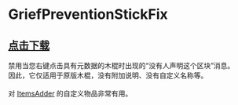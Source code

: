 # GriefPreventionStickFix

## [点击下载](https://www.spigotmc.org/resources/griefpreventionstickfix.76015/)

禁用当您右键点击具有元数据的木棍时出现的“没有人声明这个区块”消息。\
因此，它仅适用于原版木棍，没有附加说明、没有自定义名称等。\
\
对 [ItemsAdder](https://www.spigotmc.org/resources/%E2%9C%85must-have%E2%9C%85-itemsadder%E2%9C%A8-custom-items-huds-guis-textures-3dmodels-emojis-blocks-wings-hats.73355/) 的自定义物品非常有用。
